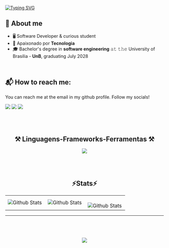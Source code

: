 [![Typing SVG](https://readme-typing-svg.herokuapp.com?font=Roboto+Mono&size=25&duration=3500&pause=200&color=F7E6F5&center=true&width=800&lines=Hi!+I'm+Gabriel+Alexandroni!+👋🏻)](https://git.io/typing-svg)

## 📖 About me
- 🖥 Software Developer & curious student
- 🌟 Apaixonado por **Tecnologia**
- 🎓 Bachelor's degree in **software engineering** 𝚊𝚝 𝚝𝚑𝚎 University of Brasilia - **UnB**, graduating July 2028
<br/>

## 📬 How to reach me:
  You can reach me at the email in my github profile. Follow my socials!
  <div>
    <a href="https://github.com/Alexandroni07">
    <a href="https://www.linkedin.com/in/gabriel-alexandroni/"><img src="https://img.shields.io/badge/LinkedIn-0077B5?style=for-the-badge&logo=linkedin&logoColor=white"></a>
    <a href="mailto:gaalexandroni@gmail.com"><img src="https://img.shields.io/badge/Gmail-D14836?style=for-the-badge&logo=gmail&logoColor=white"></a>
    <a href="https://www.instagram.com/gabriel_alexandroni"><img src="https://img.shields.io/badge/Instagram-E4405F?style=for-the-badge&logo=instagram&logoColor=white"></a>
 
</div>
<br/>
<br/>
<br/>


<h2 align="center" >⚒️ Linguagens-Frameworks-Ferramentas ⚒️</h2>
<div align="center" >
  <img src="https://skillicons.dev/icons?i=java,mongodb,mysql,python,postman,vscode,github,eclipse,git,c,cs,cpp" />
</div>
<br/>
<br/>
<br/>



<h2 align="center" >⚡Stats⚡</h2>
<table>
  <tr>
    <td>
      <img
        align="left"
        src="https://github-readme-stats.vercel.app/api?username=Alexandroni07&show_icons=true&theme=transparent"
        alt="Github Stats"
      />
    </td>
    <td>
      <img
        align="left"
        src="https://github-readme-stats.vercel.app/api/top-langs/?username=Alexandroni07&theme=transparent&hide_border=false&include_all_commits=true&count_private=true&layout=compact"
        alt="Github Stats"
      />
    </td>
    <td>
      <br />
      <img
        align="left"
        src="https://github-readme-streak-stats.herokuapp.com/?user=Alexandroni07&theme=transparent&hide_border=false"
        alt="Github Stats"
      />
    </td>
  </tr>
</table>

--- 
<br/>

<h1 align="center">
<img src="https://readme-typing-svg.herokuapp.com/?font=Righteous&size=35&center=true&vCenter=true&width=500&height=70&duration=4000&lines=Thanks+for+your+Attention!;" />
</h1>
